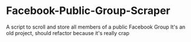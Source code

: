 # Facebook-Public-Group-Scraper
A script to scroll and store all members of a public Facebook Group
It's an old project, should refactor because it's really crap 
